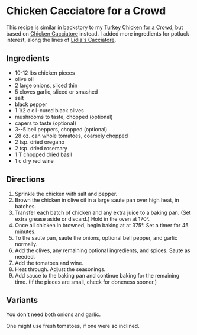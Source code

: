 [potluck]: ../indices/potluck.html

# Chicken Cacciatore for a Crowd

This recipe is similar in backstory to my [Turkey Chicken for a Crowd](../poultry/bakedTurkeyChicken.md), but based on [Chicken Cacciatore](../poultry/cacciatore.md) instead.  I added more ingredients for potluck interest, along the lines of [Lidia's Cacciatore](https://lidiasitaly.com/recipes/chicken-cacciatore/).

## Ingredients

* 10-12 lbs chicken pieces
* olive oil
* 2 large onions, sliced thin
* 5 cloves garlic, sliced or smashed
* salt
* black pepper
* 1 1/2 c oil-cured black olives 
* mushrooms to taste, chopped (optional)
* capers to taste (optional)
* 3--5 bell peppers, chopped (optional)
* 28 oz. can whole tomatoes, coarsely chopped
* 2 tsp. dried oregano
* 2 tsp. dried rosemary
* 1 T chopped dried basil
* 1 c dry red wine

## Directions

1. Sprinkle the chicken with salt and pepper.
2. Brown the chicken in olive oil in a large saute pan over high heat, in batches.
3. Transfer each batch of chicken and any extra juice to a baking pan.  (Set extra grease aside or discard.)  Hold in the oven at 170°. 
4. Once all chicken in browned, begin baking at at 375°.  Set a timer for 45 minutes.
5. To the saute pan, saute the onions, optional bell pepper, and garlic normally.
6. Add the olives, any remaining optional ingredients, and spices.  Saute as needed. 
7. Add the tomatoes and wine.
8. Heat through.  Adjust the seasonings.
9. Add sauce to the baking pan and continue baking for the remaining time.  (If the pieces are small, check for doneness sooner.)

## Variants

You don't need both onions and garlic.

One might use fresh tomatoes, if one were so inclined.
